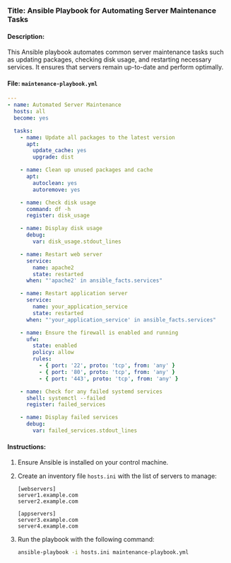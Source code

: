### Title: Ansible Playbook for Automating Server Maintenance Tasks

#### Description:
This Ansible playbook automates common server maintenance tasks such as updating packages, checking disk usage, and restarting necessary services. It ensures that servers remain up-to-date and perform optimally.

#### File: `maintenance-playbook.yml`

```yaml
---
- name: Automated Server Maintenance
  hosts: all
  become: yes

  tasks:
    - name: Update all packages to the latest version
      apt:
        update_cache: yes
        upgrade: dist

    - name: Clean up unused packages and cache
      apt:
        autoclean: yes
        autoremove: yes

    - name: Check disk usage
      command: df -h
      register: disk_usage

    - name: Display disk usage
      debug:
        var: disk_usage.stdout_lines

    - name: Restart web server
      service:
        name: apache2
        state: restarted
      when: "'apache2' in ansible_facts.services"

    - name: Restart application server
      service:
        name: your_application_service
        state: restarted
      when: "'your_application_service' in ansible_facts.services"

    - name: Ensure the firewall is enabled and running
      ufw:
        state: enabled
        policy: allow
        rules:
          - { port: '22', proto: 'tcp', from: 'any' }
          - { port: '80', proto: 'tcp', from: 'any' }
          - { port: '443', proto: 'tcp', from: 'any' }

    - name: Check for any failed systemd services
      shell: systemctl --failed
      register: failed_services

    - name: Display failed services
      debug:
        var: failed_services.stdout_lines

```

#### Instructions:
1. Ensure Ansible is installed on your control machine.
2. Create an inventory file `hosts.ini` with the list of servers to manage:

    ```
    [webservers]
    server1.example.com
    server2.example.com

    [appservers]
    server3.example.com
    server4.example.com
    ```

3. Run the playbook with the following command:

    ```bash
    ansible-playbook -i hosts.ini maintenance-playbook.yml
    ```


